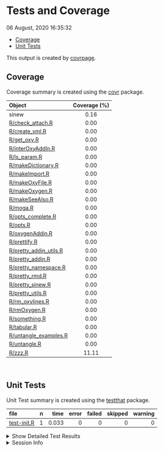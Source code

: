 Tests and Coverage
================
06 August, 2020 16:35:32

  - [Coverage](#coverage)
  - [Unit Tests](#unit-tests)

This output is created by
[covrpage](https://github.com/metrumresearchgroup/covrpage).

## Coverage

Coverage summary is created using the
[covr](https://github.com/r-lib/covr) package.

| Object                                                | Coverage (%) |
| :---------------------------------------------------- | :----------: |
| sinew                                                 |     0.16     |
| [R/check\_attach.R](../R/check_attach.R)              |     0.00     |
| [R/create\_yml.R](../R/create_yml.R)                  |     0.00     |
| [R/get\_oxy.R](../R/get_oxy.R)                        |     0.00     |
| [R/interOxyAddIn.R](../R/interOxyAddIn.R)             |     0.00     |
| [R/ls\_param.R](../R/ls_param.R)                      |     0.00     |
| [R/makeDictionary.R](../R/makeDictionary.R)           |     0.00     |
| [R/makeImport.R](../R/makeImport.R)                   |     0.00     |
| [R/makeOxyFile.R](../R/makeOxyFile.R)                 |     0.00     |
| [R/makeOxygen.R](../R/makeOxygen.R)                   |     0.00     |
| [R/makeSeeAlso.R](../R/makeSeeAlso.R)                 |     0.00     |
| [R/moga.R](../R/moga.R)                               |     0.00     |
| [R/opts\_complete.R](../R/opts_complete.R)            |     0.00     |
| [R/opts.R](../R/opts.R)                               |     0.00     |
| [R/oxygenAddin.R](../R/oxygenAddin.R)                 |     0.00     |
| [R/prettify.R](../R/prettify.R)                       |     0.00     |
| [R/pretty\_addin\_utils.R](../R/pretty_addin_utils.R) |     0.00     |
| [R/pretty\_addin.R](../R/pretty_addin.R)              |     0.00     |
| [R/pretty\_namespace.R](../R/pretty_namespace.R)      |     0.00     |
| [R/pretty\_rmd.R](../R/pretty_rmd.R)                  |     0.00     |
| [R/pretty\_sinew.R](../R/pretty_sinew.R)              |     0.00     |
| [R/pretty\_utils.R](../R/pretty_utils.R)              |     0.00     |
| [R/rm\_oxylines.R](../R/rm_oxylines.R)                |     0.00     |
| [R/rmOxygen.R](../R/rmOxygen.R)                       |     0.00     |
| [R/something.R](../R/something.R)                     |     0.00     |
| [R/tabular.R](../R/tabular.R)                         |     0.00     |
| [R/untangle\_examples.R](../R/untangle_examples.R)    |     0.00     |
| [R/untangle.R](../R/untangle.R)                       |     0.00     |
| [R/zzz.R](../R/zzz.R)                                 |    11.11     |

<br>

## Unit Tests

Unit Test summary is created using the
[testthat](https://github.com/r-lib/testthat) package.

| file                                | n |  time | error | failed | skipped | warning |
| :---------------------------------- | -: | ----: | ----: | -----: | ------: | ------: |
| [test-init.R](testthat/test-init.R) | 1 | 0.033 |     0 |      0 |       0 |       0 |

<details closed>

<summary> Show Detailed Test Results </summary>

| file                                   | context | test              | status | n |  time |
| :------------------------------------- | :------ | :---------------- | :----- | -: | ----: |
| [test-init.R](testthat/test-init.R#L6) | init    | first test: dummy | PASS   | 1 | 0.033 |

</details>

<details>

<summary> Session Info </summary>

| Field    | Value                               |                                                                                                                                                                                                                                                               |
| :------- | :---------------------------------- | :------------------------------------------------------------------------------------------------------------------------------------------------------------------------------------------------------------------------------------------------------------ |
| Version  | R version 3.6.3 (2020-02-29)        |                                                                                                                                                                                                                                                               |
| Platform | x86\_64-apple-darwin15.6.0 (64-bit) | <a href="https://github.com/yonicd/sinew/commit/d05d28692008ecd71e4cb5826146a3f2d3c5498f/checks" target="_blank"><span title="Built on Github Actions">![](https://github.com/metrumresearchgroup/covrpage/blob/actions/inst/logo/gh.png?raw=true)</span></a> |
| Running  | macOS Catalina 10.15.6              |                                                                                                                                                                                                                                                               |
| Language | en\_US                              |                                                                                                                                                                                                                                                               |
| Timezone | UTC                                 |                                                                                                                                                                                                                                                               |

| Package  | Version |
| :------- | :------ |
| testthat | 2.3.2   |
| covr     | 3.3.2   |
| covrpage | 0.0.71  |

</details>

<!--- Final Status : pass --->
